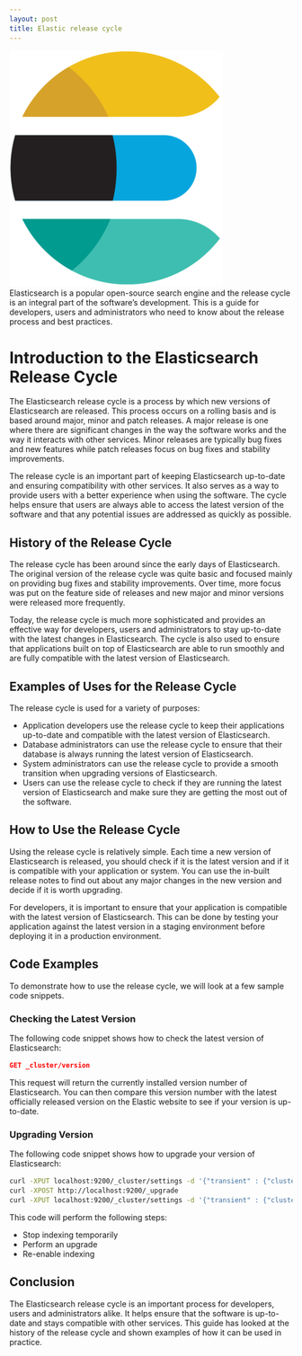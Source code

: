 ```yaml
---
layout: post
title: Elastic release cycle
---
```

<div class="row">
    <div class="col-sm-2">
        <img src="/images/elastic.png" alt="Elastic logo"/>
    </div>
    <div class="col-sm-10">
        Elasticsearch is a popular open-source search engine and the release cycle is an integral part of the software’s development. This is a guide for developers, users and administrators who need to know about the release process and best practices.
    </div>
</div>

# Introduction to the Elasticsearch Release Cycle

The Elasticsearch release cycle is a process by which new versions of Elasticsearch are released. This process occurs on
a rolling basis and is based around major, minor and patch releases. A major release is one where there are significant
changes in the way the software works and the way it interacts with other services. Minor releases are typically bug
fixes and new features while patch releases focus on bug fixes and stability improvements.

The release cycle is an important part of keeping Elasticsearch up-to-date and ensuring compatibility with other
services. It also serves as a way to provide users with a better experience when using the software. The cycle helps
ensure that users are always able to access the latest version of the software and that any potential issues are
addressed as quickly as possible.

## History of the Release Cycle

The release cycle has been around since the early days of Elasticsearch. The original version of the release cycle was
quite basic and focused mainly on providing bug fixes and stability improvements. Over time, more focus was put on the
feature side of releases and new major and minor versions were released more frequently.

Today, the release cycle is much more sophisticated and provides an effective way for developers, users and
administrators to stay up-to-date with the latest changes in Elasticsearch. The cycle is also used to ensure that
applications built on top of Elasticsearch are able to run smoothly and are fully compatible with the latest version of
Elasticsearch.

## Examples of Uses for the Release Cycle

The release cycle is used for a variety of purposes:

- Application developers use the release cycle to keep their applications up-to-date and compatible with the latest
  version of Elasticsearch.
- Database administrators can use the release cycle to ensure that their database is always running the latest version
  of Elasticsearch.
- System administrators can use the release cycle to provide a smooth transition when upgrading versions of
  Elasticsearch.
- Users can use the release cycle to check if they are running the latest version of Elasticsearch and make sure they
  are getting the most out of the software.

## How to Use the Release Cycle

Using the release cycle is relatively simple. Each time a new version of Elasticsearch is released, you should check if
it is the latest version and if it is compatible with your application or system. You can use the in-built release notes
to find out about any major changes in the new version and decide if it is worth upgrading.

For developers, it is important to ensure that your application is compatible with the latest version of Elasticsearch.
This can be done by testing your application against the latest version in a staging environment before deploying it in
a production environment.

## Code Examples

To demonstrate how to use the release cycle, we will look at a few sample code snippets.

### Checking the Latest Version

The following code snippet shows how to check the latest version of Elasticsearch:

```json
GET _cluster/version
```

This request will return the currently installed version number of Elasticsearch. You can then compare this version
number with the latest officially released version on the Elastic website to see if your version is up-to-date.

### Upgrading Version

The following code snippet shows how to upgrade your version of Elasticsearch:

```bash
curl -XPUT localhost:9200/_cluster/settings -d '{"transient" : {"cluster.routing.allocation.enable" : "none"}}'
curl -XPOST http://localhost:9200/_upgrade
curl -XPUT localhost:9200/_cluster/settings -d '{"transient" : {"cluster.routing.allocation.enable" : "all"}}'
```

This code will perform the following steps:

- Stop indexing temporarily
- Perform an upgrade
- Re-enable indexing

## Conclusion

The Elasticsearch release cycle is an important process for developers, users and administrators alike. It helps ensure
that the software is up-to-date and stays compatible with other services. This guide has looked at the history of the
release cycle and shown examples of how it can be used in practice.
